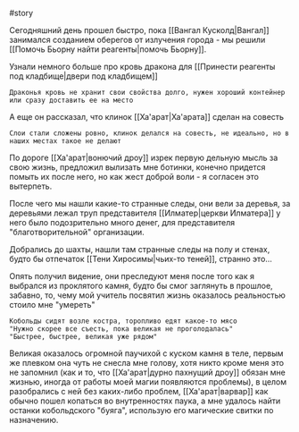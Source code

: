 #story

Сегодняшний день прошел быстро, пока [[Вангал Кусколд|Вангал]] занимался созданием оберегов от излучения города - мы решили [[Помочь Бьорну найти реагенты|помочь Бьорну]].

Узнали немного больше про кровь дракона для [[Принести реагенты под кладбище|двери под кладбищем]]

```
Драконья кровь не хранит свои свойства долго, нужен хороший контейнер или сразу доставить ее на место
```

А еще он рассказал, что клинок [[Ха'арат|Ха'арата]] сделан на совесть

```
Слои стали сложены ровно, клинок делался на совесть, не идеально, но в наших местах такое не делают
```

По дороге [[Ха'арат|вонючий дроу]] изрек первую дельную мысль за свою жизнь, предложил вылизать мне ботинки, конечно придется помыть их после него, но как жест доброй воли - я согласен это вытерпеть.

После чего мы нашли какие-то странные следы, они вели за деревья, за деревьями лежал труп представителя [[Илматер|церкви Илматера]] у него было подозрительно много денег, для представителя "благотворительной" организации.

Добрались до шахты, нашли там странные следы на полу и стенах, будто бы отпечаток [[Тени Хиросимы|чьих-то теней]], странно это...

Опять получил видение, они преследуют меня после того как я выбрался из проклятого камня, будто бы смог заглянуть в прошлое, забавно, то, чему мой учитель посвятил жизнь оказалось реальностью стоило мне "умереть"

```
Кобольды сидят возле костра, торопливо едят какое-то мясо
"Нужно скорее все съесть, пока великая не проголодалась"
"Быстрее, быстрее, великая уже рядом"
```

Великая оказалось огромной паучихой с куском камня в теле, первым же плевком она чуть не снесла мне голову, хотя никто кроме меня это не запомнил (как и то, что [[Ха'арат|дурно пахнущий дроу]] обязан мне жизнью, иногда от работы моей магии появляются проблемы), в целом разобрались с ней без каких-либо проблем, [[Ха'арат|варвар]] как обычно пошел копаться во внутренностях паука, а мне удалось найти останки кобольдского "буяга", использую его магические свитки по назначению.

